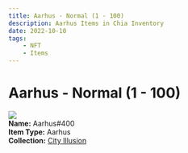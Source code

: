 ```yaml
---
title: Aarhus - Normal (1 - 100)
description: Aarhus Items in Chia Inventory
date: 2022-10-10
tags:
    - NFT
    - Items
---
```


# Aarhus - Normal (1 - 100)
<div class="item_thumbnail">
<img loading="lazy" src="https://emby3cbzzbt5ivgylcrpepkpo3rkkdmbgonhc5lxo4xdm.arweave.net/IwONiDnIZ_9RU2F_ii8j1PduKl-DYEzmnF_-1d3cuNs"><br/>
<div><strong>Name:</strong> Aarhus#400</div>
<div><strong>Item Type:</strong> Aarhus</div>
<div><strong>Collection:</strong> <a href="https://www.spacescan.io/xch/nft/collection/col1lend2dcn558km4wcwta4xnkfv3xpcmlp9kyt0m909emvfxechlyqdl5ndg">City Illusion</a></div>
</div>

